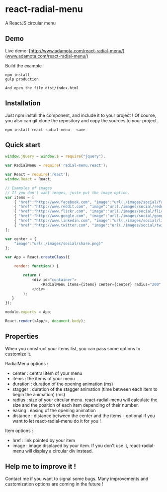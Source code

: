 react-radial-menu
=====

A ReactJS circular menu

## Demo

Live demo: [http://www.adamota.com/react-radial-menu/](www.adamota.com/react-radial-menu/)

Build the example

```
npm install
gulp production

And open the file dist/index.html
```

## Installation

Just npm install the component, and include it to your project ! 
Of course, you also can git clone the repository and copy the sources to your project.

```
npm install react-radial-menu --save
```

## Quick start

``` javascript
window.jQuery = window.$ = require("jquery");

var RadialMenu = require('radial-menu.react');

var React = require('react');
window.React = React;

// Examples of images
// If you don't want images, juste put the image option. 
var items = [
	{ "href":"http://www.facebook.com", "image":"url(./images/social/facebook.png)"}, 
	{ "href":"http://www.reddit.com", "image":"url(./images/social/reddit.png)"}, 
	{ "href":"http://www.flickr.com", "image":"url(./images/social/flickr.png)"}, 
	{ "href":"http://www.google.com", "image":"url(./images/social/googleplus.png)"}, 
	{ "href":"http://www.linkedin.com", "image":"url(./images/social/linkedin.png)"}, 
	{ "href":"http://www.twitter.com", "image":"url(./images/social/twitter.png)"}
];

var center = {
	"image":"url(./images/social/share.png)"
};

var App = React.createClass({

	render: function() {

		return (
			<div id="container">
    			<RadialMenu items={items} center={center} radius="200" />
    		</div>
    	);
   }
});

module.exports = App;

React.render(<App/>, document.body);
```

## Properties
When you construct your items list, you can pass some options to customize it. 

RadialMenu options : 

- center : central item of your menu
- items : the items of your menu
- duration : duration of the opening animation (ms)
- stagger : duration of the stagger animation (time between each item to begin the animation) (ms)
- radius : size of your circular menu. react-radial-menu will calculate the size and the position of each item depending of their number.
- easing : easing of the opening animation 
- distance : distance between the center and the items - optional if you want to let react-radial-menu do it for you !

Item options : 

- href : link pointed by your item
- image : image displayed by your item. If you don't use it, react-radial-menu will display a circular div instead.


## Help me to improve it !

Contact me if you want to signal some bugs. 
Many improvements and customization options are coming in the future !